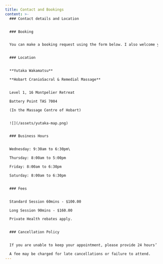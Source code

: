 ```yaml
---
title: Contact and Bookings
content: >-
  ### Contact details and Location


  ### Booking


  You can make a booking request using the form below. I also welcome your feedback and questions. I will respond to you as soon as possible. You can also contact me by email [Yutaka@hobartcraniomassage.com.au](mailto:yutaka@hobartcraniomassage.com.au) or call or text on [0432 132 600](tel:0432132600).


  ### Location


  **Yutaka Wakamatsu**

  **Hobart CranioSacral & Remedial Massage**


  Level 1, 16 Montpelier Retreat

  Battery Point TAS 7004 

  (In the Massage Centre of Hobart)


  ![](/assets/yutaka-map.png)


  ### Business Hours


  Wednesday: 9:30am to 6:30pm\

  Thursday: 8:00am to 5:00pm

  Friday: 8:00am to 6:30pm

  Saturday: 8:00am to 6:30pm


  ### Fees


  Standard Session 60mins - $100.00

  Long Session 90mins - $160.00

  Private Health rebates apply.


  ### Cancellation Policy


  If you are unable to keep your appointment, please provide 24 hours’ notice. 

  A fee may be charged for late cancellations or failure to attend.
---
```

